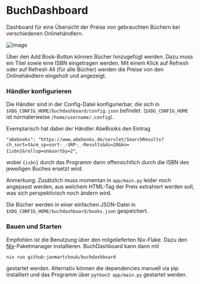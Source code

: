 # BuchDashboard

Dashboard für eine Übersicht der Preise von gebrauchten Büchern bei verschiedenen Onlinehändlern.

![image](https://github.com/user-attachments/assets/46506a51-2cd9-4dc3-881d-7c66e63f15ad)

Über den Add Book-Button können Bücher hinzugefügt werden. Dazu muss ein Titel sowie eine ISBN eingetragen werden. Mit einem Klick auf Refresh oder auf Refresh All (für alle Bücher) werden die Preise von den Onlinehändlern eingeholt und angezeigt. 

### Händler konfigurieren

Die Händler sind in der Config-Datei konfigurierbar, die sich in `$XDG_CONFIG_HOME/buchdashboard/config.json` befindet. (`$XDG_CONFIG_HOME` ist normalerweise `/home/username/.config`). 

Exemplarisch hat dabei der Händler AbeBooks den Eintrag 

```"abebooks": "https://www.abebooks.de/servlet/SearchResults?ch_sort=t&cm_sp=sort-_-SRP-_-Results&ds=20&kn={isbn}&rollup=on&sortby=2"```, 

wobei `{isbn}` durch das Programm dann offensichtlich durch die ISBN des jeweiligen Buches ersetzt wird. 

Anmerkung: Zusätzlich muss momentan in `app/main.py` leider noch angepasst werden, aus welchem HTML-Tag der Preis extrahiert werden soll, was sich perspektivisch noch ändern wird.

Die Bücher werden in einer einfachen JSON-Datei in `$XDG_CONFIG_HOME/buchdashboard/books.json` gespeichert.

### Bauen und Starten

Empfohlen ist die Benutzung über den mitgelieferten Nix-Flake. Dazu den [Nix](https://nixos.org/download/)-Paketmanager installieren. BuchDashboard kann dann mit 

```
nix run github:janmartchouk/buchdashboard
```

gestartet werden. Alternativ können die dependencies manuell via pip installiert und das Programm über `python3 app/main.py` gestartet werden.
